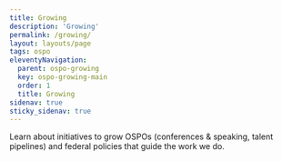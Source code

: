 ```yaml
---
title: Growing
description: 'Growing'
permalink: /growing/
layout: layouts/page
tags: ospo
eleventyNavigation:
  parent: ospo-growing
  key: ospo-growing-main
  order: 1
  title: Growing
sidenav: true
sticky_sidenav: true
---
```


Learn about initiatives to grow OSPOs (conferences & speaking, talent pipelines) and federal policies that guide the work we do.
